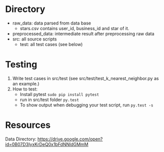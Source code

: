 # Directory
* raw_data: data parsed from data base
    * stars.csv contains user_id, business_id and star of it. 
* preprocessed_data: intermediate result after preprocessing raw data
* src: all source scripts
    * test: all test cases (see below)

# Testing
1. Write test cases in src/test (see src/test/test_k_nearest_neighbor.py as an example.)
2. How to test:
    - Install pytest ```sudo pip install pytest```
    - run in src/test folder ```py.test```
    - To show output when debugging your test script, run ```py.test -s```


# Resources
Data Directory: https://drive.google.com/open?id=0B07D3IyxKrDeQ0x1bFdNNldGMmM
